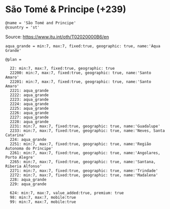 São Tomé & Principe (+239)
==========================

    @name = 'São Tomé and Principe'
    @country = 'st'

Source: https://www.itu.int/oth/T02020000B6/en

    aqua_grande = min:7, max:7, fixed:true, geographic: true, name:'Áqua Grande'

    @plan =

      22: min:7, max:7, fixed:true, geographic: true
      22200: min:7, max:7, fixed:true, geographic: true, name:'Santo Amaro'
      22201: min:7, max:7, fixed:true, geographic: true, name:'Santo Amaro'
      2221: aqua_grande
      2222: aqua_grande
      2223: aqua_grande
      2224: aqua_grande
      2225: aqua_grande
      2226: aqua_grande
      2227: aqua_grande
      2228: aqua_grande
      2231: min:7, max:7, fixed:true, geographic: true, name:'Guadalupe'
      2233: min:7, max:7, fixed:true, geographic: true, name:'Neves, Santa Catarina'
      224: aqua_grande
      2251: min:7, max:7, fixed:true, geographic: true, name:'Região Autonoma do Príncipe'
      2261: min:7, max:7, fixed:true, geographic: true, name:'Angolares, Porto Alegre'
      2265: min:7, max:7, fixed:true, geographic: true, name:'Santana, Riberia Alfonso'
      2271: min:7, max:7, fixed:true, geographic: true, name:'Trindade'
      2272: min:7, max:7, fixed:true, geographic: true, name:'Madalena'
      228: aqua_grande
      229: aqua_grande

      624: min:7, max:7, value_added:true, premium: true
      98: min:7, max:7, mobile:true
      99: min:7, max:7, mobile:true
